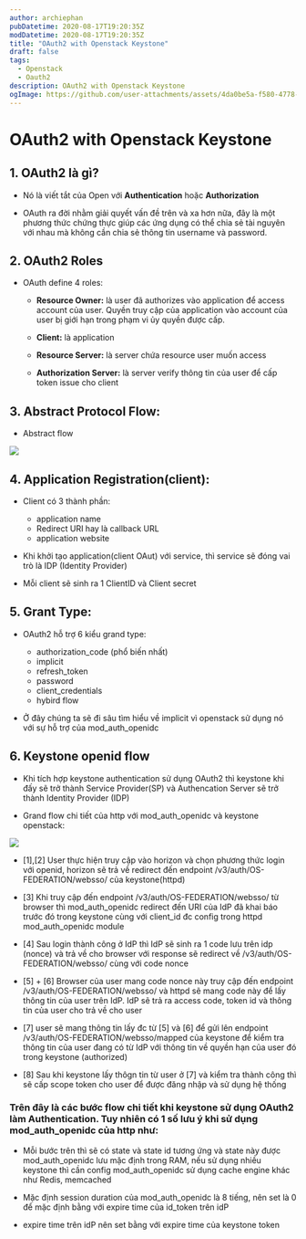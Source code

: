 ```yaml
---
author: archiephan
pubDatetime: 2020-08-17T19:20:35Z
modDatetime: 2020-08-17T19:20:35Z
title: "OAuth2 with Openstack Keystone"
draft: false
tags:
  - Openstack
  - Oauth2
description: OAuth2 with Openstack Keystone
ogImage: https://github.com/user-attachments/assets/4da0be5a-f580-4778-ac0c-cbb97dfe8da0
---
```

# OAuth2 with Openstack Keystone

## 1. OAuth2 là gì?

- Nó là viết tắt của Open với <b>Authentication</b> hoặc <b>Authorization</b>

- OAuth ra đời nhằm giải quyết vấn đề trên và xa hơn nữa, đây là một phương thức chứng thực giúp các ứng dụng có thể chia sẻ tài nguyên với nhau mà không cần chia sẻ thông tin username và password.

## 2. OAuth2 Roles

- OAuth define 4 roles:

    + <b> Resource Owner:</b> là user đã authorizes vào application để access account của user. Quyền truy cập của application vào account của user bị giới hạn trong phạm vi ủy quyền được cấp.

    + <b>Client:</b> là application

    + <b>Resource Server:</b> là server chứa resource user muốn access

    + <b>Authorization Server:</b> là server verify thông tin của user để cấp token issue cho client

## 3. Abstract Protocol Flow:

-  Abstract flow 

![](@/assets/images/notes/abstract_flow.png)


## 4. Application Registration(client):

- Client có 3 thành phần:
    + application name
    + Redirect URI hay là callback URL
    + application website

- Khi khởi tạo application(client OAut) với service, thì service sẽ đóng vai trò là IDP (Identity Provider)

- Mỗi client sẽ sinh ra 1 ClientID và Client secret

## 5. Grant Type:

- OAuth2 hỗ trợ 6 kiểu grand type:
    + authorization_code (phổ biến nhất)
    + implicit
    + refresh_token 
    + password
    + client_credentials
    + hybird flow

- Ở đây chúng ta sẽ đi sâu tìm hiểu về implicit vì openstack sử dụng nó với sự hỗ trợ của mod_auth_openidc 

## 6. Keystone openid flow

- Khi tích hợp keystone authentication sử dụng OAuth2 thì keystone khi đấy sẽ trở thành Service Provider(SP) và Authencation Server sẽ trở thành Identity Provider (IDP)

- Grand flow chi tiết của http với mod_auth_openidc và keystone openstack:


![](@/assets/images/notes/implict.png)


- [1],[2] User thực hiện truy cập vào horizon và chọn phương thức login với openid, horizon sẽ trả về redirect đến endpoint /v3/auth/OS-FEDERATION/websso/ của keystone(httpd)

- [3] Khi truy cập đến endpoint /v3/auth/OS-FEDERATION/websso/ từ browser thì mod_auth_openidc redirect đến URI của IdP đã khai báo trước đó trong keystone cùng với client_id đc config trong httpd mod_auth_openidc module

- [4] Sau login thành công ở IdP thì IdP sẽ sinh ra 1 code lưu trên idp (nonce) và trả về cho browser với response sẽ redirect về /v3/auth/OS-FEDERATION/websso/ cùng với code nonce

- [5] + [6] Browser của user mang code nonce này truy cập đến endpoint /v3/auth/OS-FEDERATION/websso/ và httpd sẽ mang code này để lấy thông tin của user trên IdP. IdP sẽ trả ra access code, token id và thông tin của user cho trả về cho user 

- [7] user sẽ mang thông tin lấy đc từ [5] và [6] để gửi lên endpoint /v3/auth/OS-FEDERATION/websso/mapped của keystone để kiểm tra thông tin của user đang có từ IdP với thông tin về quyền hạn của user đó trong keystone (authorized)

- [8] Sau khi keystone lấy thôgn tin từ user ở [7] và kiểm tra thành công thì sẽ cấp scope token cho user để được đăng nhập và sử dụng hệ thống

### Trên đây là các bước flow chi tiết khi keystone sử dụng OAuth2 làm Authentication. Tuy nhiên có 1 số lưu ý khi sử dụng mod_auth_openidc của http như:

- Mỗi bước trên thì sẽ có state và state id tương ứng và state này được mod_auth_openidc lưu mặc định trong RAM, nếu sử dụng nhiều keystone thì cần config mod_auth_openidc sử dụng cache engine khác như Redis, memcached

- Mặc định session duration của mod_auth_openidc là 8 tiếng, nên set là 0 để mặc định bằng với expire time của id_token trên idP

- expire time trên idP nên set bằng với expire time của keystone token